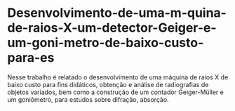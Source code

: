 # Desenvolvimento-de-uma-m-quina-de-raios-X-um-detector-Geiger-e-um-goni-metro-de-baixo-custo-para-es
Nesse trabalho é relatado o desenvolvimento de uma máquina de raios X de baixo custo para fins didáticos, obtenção e análise de radiografias de objetos variados, bem como a construção de um contador Geiger-Müller e um goniômetro, para estudos sobre difração, absorção. 
